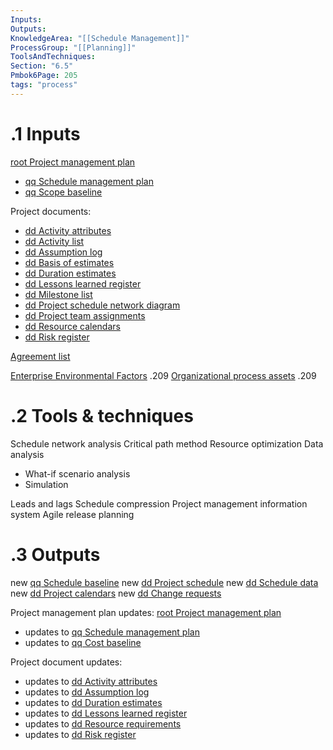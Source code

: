 ```yaml
---
Inputs:
Outputs:
KnowledgeArea: "[[Schedule Management]]"
ProcessGroup: "[[Planning]]"
ToolsAndTechniques:
Section: "6.5"
Pmbok6Page: 205
tags: "process"
---
```

# .1 Inputs

[root Project management plan](root%20Project%20management%20plan.md)
* [qq Schedule management plan](qq%20Schedule%20management%20plan.md)
* [qq Scope baseline](qq%20Scope%20baseline.md)

Project documents:
* [dd Activity attributes](dd%20Activity%20attributes.md)
* [dd Activity list](dd%20Activity%20list.md)
* [dd Assumption log](dd%20Assumption%20log.md)
* [dd Basis of estimates](dd%20Basis%20of%20estimates.md)
* [dd Duration estimates](dd%20Duration%20estimates.md)
* [dd Lessons learned register](dd%20Lessons%20learned%20register.md)
* [dd Milestone list](dd%20Milestone%20list.md)
* [dd Project schedule network diagram](dd%20Project%20schedule%20network%20diagram.md)
* [dd Project team assignments](dd%20Project%20team%20assignments.md)
* [dd Resource calendars](dd%20Resource%20calendars.md)
* [dd Risk register](dd%20Risk%20register.md)

[Agreement list](Agreement%20list.md)

[Enterprise Environmental Factors](Enterprise%20Environmental%20Factors.md) .209
[Organizational process assets](Organizational%20process%20assets.md) .209

# .2 Tools & techniques
Schedule network analysis
Critical path method
Resource optimization
Data analysis
* What-if scenario analysis
* Simulation

Leads and lags
Schedule compression
Project management information system
Agile release planning

# .3 Outputs
new [qq Schedule baseline](qq%20Schedule%20baseline.md)
new [dd Project schedule](dd%20Project%20schedule.md)
new [dd Schedule data](dd%20Schedule%20data.md)
new [dd Project calendars](dd%20Project%20calendars.md)
new [dd Change requests](dd%20Change%20requests.md)

Project management plan updates: [root Project management plan](root%20Project%20management%20plan.md)
* updates to [qq Schedule management plan](qq%20Schedule%20management%20plan.md)
* updates to [qq Cost baseline](qq%20Cost%20baseline.md)

Project document updates:
* updates to [dd Activity attributes](dd%20Activity%20attributes.md)
* updates to [dd Assumption log](dd%20Assumption%20log.md)
* updates to [dd Duration estimates](dd%20Duration%20estimates.md)
* updates to [dd Lessons learned register](dd%20Lessons%20learned%20register.md)
* updates to [dd Resource requirements](dd%20Resource%20requirements.md)
* updates to [dd Risk register](dd%20Risk%20register.md)



